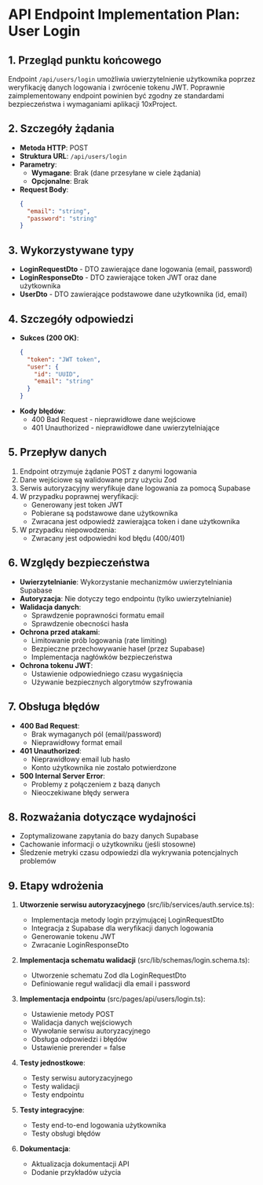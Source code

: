 # API Endpoint Implementation Plan: User Login

## 1. Przegląd punktu końcowego
Endpoint `/api/users/login` umożliwia uwierzytelnienie użytkownika poprzez weryfikację danych logowania i zwrócenie tokenu JWT. Poprawnie zaimplementowany endpoint powinien być zgodny ze standardami bezpieczeństwa i wymaganiami aplikacji 10xProject.

## 2. Szczegóły żądania
- **Metoda HTTP**: POST
- **Struktura URL**: `/api/users/login`
- **Parametry**:
  - **Wymagane**: Brak (dane przesyłane w ciele żądania)
  - **Opcjonalne**: Brak
- **Request Body**:
  ```json
  {
    "email": "string",
    "password": "string"
  }
  ```

## 3. Wykorzystywane typy
- **LoginRequestDto** - DTO zawierające dane logowania (email, password)
- **LoginResponseDto** - DTO zawierające token JWT oraz dane użytkownika
- **UserDto** - DTO zawierające podstawowe dane użytkownika (id, email)

## 4. Szczegóły odpowiedzi
- **Sukces (200 OK)**:
  ```json
  {
    "token": "JWT token",
    "user": {
      "id": "UUID",
      "email": "string"
    }
  }
  ```
- **Kody błędów**:
  - 400 Bad Request - nieprawidłowe dane wejściowe
  - 401 Unauthorized - nieprawidłowe dane uwierzytelniające

## 5. Przepływ danych
1. Endpoint otrzymuje żądanie POST z danymi logowania
2. Dane wejściowe są walidowane przy użyciu Zod
3. Serwis autoryzacyjny weryfikuje dane logowania za pomocą Supabase
4. W przypadku poprawnej weryfikacji:
   - Generowany jest token JWT
   - Pobierane są podstawowe dane użytkownika
   - Zwracana jest odpowiedź zawierająca token i dane użytkownika
5. W przypadku niepowodzenia:
   - Zwracany jest odpowiedni kod błędu (400/401)

## 6. Względy bezpieczeństwa
- **Uwierzytelnianie**: Wykorzystanie mechanizmów uwierzytelniania Supabase
- **Autoryzacja**: Nie dotyczy tego endpointu (tylko uwierzytelnianie)
- **Walidacja danych**: 
  - Sprawdzenie poprawności formatu email
  - Sprawdzenie obecności hasła
- **Ochrona przed atakami**:
  - Limitowanie prób logowania (rate limiting)
  - Bezpieczne przechowywanie haseł (przez Supabase)
  - Implementacja nagłówków bezpieczeństwa
- **Ochrona tokenu JWT**:
  - Ustawienie odpowiedniego czasu wygaśnięcia
  - Używanie bezpiecznych algorytmów szyfrowania

## 7. Obsługa błędów
- **400 Bad Request**:
  - Brak wymaganych pól (email/password)
  - Nieprawidłowy format email
- **401 Unauthorized**:
  - Nieprawidłowy email lub hasło
  - Konto użytkownika nie zostało potwierdzone
- **500 Internal Server Error**:
  - Problemy z połączeniem z bazą danych
  - Nieoczekiwane błędy serwera

## 8. Rozważania dotyczące wydajności
- Zoptymalizowane zapytania do bazy danych Supabase
- Cachowanie informacji o użytkowniku (jeśli stosowne)
- Śledzenie metryki czasu odpowiedzi dla wykrywania potencjalnych problemów

## 9. Etapy wdrożenia
1. **Utworzenie serwisu autoryzacyjnego** (src/lib/services/auth.service.ts):
   - Implementacja metody login przyjmującej LoginRequestDto
   - Integracja z Supabase dla weryfikacji danych logowania
   - Generowanie tokenu JWT
   - Zwracanie LoginResponseDto

2. **Implementacja schematu walidacji** (src/lib/schemas/login.schema.ts):
   - Utworzenie schematu Zod dla LoginRequestDto
   - Definiowanie reguł walidacji dla email i password

3. **Implementacja endpointu** (src/pages/api/users/login.ts):
   - Ustawienie metody POST
   - Walidacja danych wejściowych
   - Wywołanie serwisu autoryzacyjnego
   - Obsługa odpowiedzi i błędów
   - Ustawienie prerender = false

4. **Testy jednostkowe**:
   - Testy serwisu autoryzacyjnego
   - Testy walidacji
   - Testy endpointu

5. **Testy integracyjne**:
   - Testy end-to-end logowania użytkownika
   - Testy obsługi błędów

6. **Dokumentacja**:
   - Aktualizacja dokumentacji API
   - Dodanie przykładów użycia 